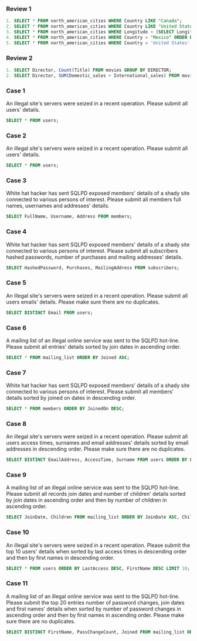 ### Review 1 

```SQL 
1. SELECT * FROM north_american_cities WHERE Country LIKE "Canada";
2. SELECT * FROM north_american_cities WHERE Country LIKE "United States" ORDER BY Latitude DESC;
3. SELECT * FROM north_american_cities WHERE Longitude < (SELECT Longitude FROM north_american_cities WHERE City = 'Chicago') ORDER BY Longitude;
4. SELECT * FROM north_american_cities WHERE Country = "Mexico" ORDER BY Population DESC LIMIT 2;
5. SELECT * FROM north_american_cities WHERE Country = 'United States' ORDER BY Population DESC LIMIT 2 OFFSET 2;
```


### Review 2

```SQL 
1. SELECT Director, Count(Title) FROM movies GROUP BY DIRECTOR;
2. SELECT Director, SUM(Domestic_sales + International_sales) FROM movies INNER JOIN boxoffice ON movies.id = boxoffice.movie_id GROUP BY DIRECTOR;
```

### Case 1

An illegal site's servers were seized in a recent operation. Please submit all users' details.

```SQL 
SELECT * FROM users;
```


### Case 2

An illegal site's servers were seized in a recent operation. Please submit all users' details.

```SQL 
SELECT * FROM users;
```

### Case 3

White hat hacker has sent SQLPD exposed members' details of a shady site connected to various persons of interest. Please submit all members full names, usernames and addresses' details.

```SQL 
SELECT FullName, Username, Address FROM members;
```

### Case 4

White hat hacker has sent SQLPD exposed members' details of a shady site connected to various persons of interest. Please submit all subscribers hashed passwords, number of purchases  and mailing addresses' details.

```SQL 
SELECT HashedPassword, Purchases, MailingAddress FROM subscribers;
```

### Case 5

An illegal site's servers were seized in a recent operation. Please submit all users emails' details. Please make sure there are no duplicates.

```SQL 
SELECT DISTINCT Email FROM users;
```

### Case 6

A mailing list of an illegal online service was sent to the SQLPD hot-line. Please submit all entries' details sorted by join dates in ascending order.

```SQL 
SELECT * FROM mailing_list ORDER BY Joined ASC;
```

### Case 7

White hat hacker has sent SQLPD exposed members' details of a shady site connected to various persons of interest. Please submit all members' details sorted by joined on dates in descending order.

```SQL 
SELECT * FROM members ORDER BY JoinedOn DESC;
```

### Case 8

An illegal site's servers were seized in a recent operation. Please submit all users access times, surnames and email addresses' details sorted by email addresses in descending order. Please make sure there are no duplicates.

```SQL 
SELECT DISTINCT EmailAddress, AccessTime, Surname FROM users ORDER BY EmailAddress DESC;
```

### Case 9

A mailing list of an illegal online service was sent to the SQLPD hot-line. Please submit all records join dates and number of children' details sorted by join dates in ascending order and then by number of children in ascending order.

```SQL 
SELECT JoinDate, Children FROM mailing_list ORDER BY JoinDate ASC, Children ASC;
```

### Case 10

An illegal site's servers were seized in a recent operation. Please submit the top 10 users' details when sorted by last access times in descending order and then by first names in descending order.

```SQL 
SELECT * FROM users ORDER BY LastAccess DESC, FirstName DESC LIMIT 10;
```

### Case 11

A mailing list of an illegal online service was sent to the SQLPD hot-line. Please submit the top 20 entries number of password changes, join dates and first names' details when sorted by number of password changes in ascending order and then by first names in ascending order. Please make sure there are no duplicates. 

```SQL 
SELECT DISTINCT FirstName, PassChangeCount, Joined FROM mailing_list ORDER BY PassChangeCount ASC, FirstName ASC LIMIT 20;
```